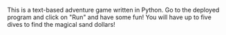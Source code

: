 This is a text-based adventure game written in Python. Go to the deployed program and click on "Run" and have some fun! You will have up to five dives to find the magical sand dollars!
 
